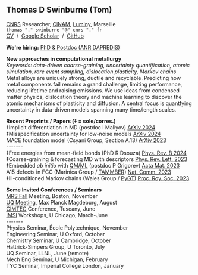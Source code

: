 ## Thomas D Swinburne (Tom)
<a href="http://www.cnrs.fr" target="_new">CNRS</a> Researcher, 
<a href="http://www.cinam.univ-mrs.fr" target="_new">CiNAM</a>,
<a href="https://www.calanques-parcnational.fr" target="_new">Luminy</a>, Marseille
<br>
<code>thomas "." swinburne "@" cnrs "." fr</code><br>
<a href="pdf/CV-TomSwinburne-2024.pdf" target="_new">CV</a>
&nbsp;/&nbsp;
<a href="https://scholar.google.com/citations?hl=en&user=vgHQd9cAAAAJ&view_op=list_works&sortby=pubdate" target="_new">Google Scholar</a>
&nbsp;/&nbsp;
<a href="https://github.com/tomswinburne/" target="_new">GitHub</a>
<!--&nbsp;/&nbsp;
<a href="https://github.com/tomswinburne/pafi.git" target="_new">PAFI</a>
&nbsp;/&nbsp;
<a href="https://github.com/tomswinburne/tammber.git" target="_new">TAMMBER</a>-->

<strong>We're hiring:</strong> <a href="/projects">PhD & Postdoc (ANR DAPREDIS)</a>

<strong>New approaches in computational metallurgy</strong><br>
<em>Keywords: data-driven coarse-graining, uncertainty quantification, atomic simulation, rare event sampling, dislocation plasticity, Markov chains</em><br>
Metal alloys are uniquely strong, ductile and recyclable.
Predicting how metal components fail remains a grand challenge, 
limiting performance, reducing lifetime and raising emissions.
We use ideas from condensed matter physics, dislocation theory and
machine learning to discover the atomic mechanisms of plasticity 
and diffusion.
A central focus is quantfying uncertainty in data-driven 
models spanning many time/length scales.<br>


<strong>Recent Preprints / Papers (&Dagger; = sole/corres.)</strong><br>
&Dagger;Implicit differentiation in MD (postdoc I Maliyov)
<a href="https://arxiv.org/abs/2407.02414" _target="_new">ArXiv 2024</a><br>
&Dagger;Misspecification uncertainty for low-noise models
<a href="https://arxiv.org/abs/2402.01810v3" _target="_new">ArXiv 2024</a><br>
MACE foundation model (Csyani Group, Section A.13)
<a href="https://arxiv.org/abs/2401.00096" >ArXiv 2023</a><br>
-------<br>
&Dagger;Free energies from mean-field bonds (PhD R Dsouza)
<a href="https://journals.aps.org/prb/abstract/10.1103/PhysRevB.109.064108" _target="_new" >Phys. Rev. B 2024</a><br>
&Dagger;Coarse-graining & forecasting MD with descriptors 
<a href="http://dx.doi.org/10.1103/PhysRevLett.131.236101" target="_new" > Phys. Rev. Lett. 2023</a><br>
&Dagger;Embedded <em>ab initio</em> with <a href="https://github.com/marseille-matmol/LML-retrain" target="_new">QM/ML</a> (postdoc P Grigorev)
<a href="https://doi.org/10.1016/j.actamat.2023.118734" target="_new" >Acta Mat. 2023 </a><br>
A15 defects in FCC (Marinica Group / <a href="https://github.com/tomswinburne/TAMMBER" target="_new">TAMMBER</a>)
<a href="https://www.nature.com/articles/s41467-023-38729-6" target="_new" >Nat. Comm. 2023</a><br>
&Dagger;Ill-conditioned Markov chains (Wales Group / <a href="https://github.com/tomswinburne/PyGT" target="_new">PyGT</a>)
<a href="https://royalsocietypublishing.org/doi/abs/10.1098/rsta.2022.0245" target="_new" >Proc. Roy. Soc. 2023</a><br>


<strong>Some Invited Conferences / Seminars</strong><br>
<a href="https://www.mrs.org/meetings-events/fall-meetings-exhibits/2024-mrs-fall-meeting/call-for-papers/detail/2024_mrs_fall_meeting/mt01/Symposium_MT01" target="_new">MRS Fall</a> Meeting, Boston, November<br>
<a href="https://indico3.mpi-magdeburg.mpg.de/event/40/" target="_new">UQ Meeting</a>, Max Planck Magdeburg, August<br>
<a href="https://www.cimtec-congress.org/" target="_new">CIMTEC</a> Conference, Tuscany, June<br>
<a href="https://www.imsi.institute/activities/data-driven-materials-informatics/" target="_new">
IMSI</a> Workshops, U Chicago, March-June<br>
-------<br>
Physics Seminar, École Polytechnique, November<br>
Engineering Seminar, U Oxford, October<br>
Chemistry Seminar, U Cambridge, October<br>
Hattrick-Simpers Group, U Toronto, July<br>
UQ Seminar, LLNL, June (remote)<br>
Mech Eng Seminar, U Michigan, February<br>
TYC Seminar, Imperial College London, January
